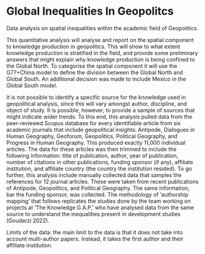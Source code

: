 # Global Inequalities In Geopolitcs
Data analysis on spatial inequalities within the academic field of Geopolitics.

This quantitative analysis will analyse and report on the spatial component to knowledge production in geopolitics.
This will show to what extent knowledge production is stratified in the field, and provide some preliminary answers that might explain why knowledge production
is being confined to the Global North. To categorise the spatial component it will use the G77+China model to define the division between the Global North and 
Global South. An additional decision was made to include Mexico in the Global South model. 

It is not possible to identify a specific source for the knowledge used in geopolitical analysis, since this will vary amongst author, discipline, and object of study.
It is possible, however, to provide a sample of sources that might indicate wider trends. To this end, this analysis pulled data from the peer-reviewed Scopus database
for every identifiable article from six academic journals that include geopolitical insights: Antipode, Dialogues in Human Geography, Geoforum, Geopolitics, Political
Geography, and Progress in Human Geography. This produced exactly 11,000 individual articles. The data for these articles was then trimmed to include the following 
information: title of publication, author, year of publication, number of citations in other publications, funding sponsor (if any), affiliate institution,
and affiliate country (the country the institution resided). To go further, this analysis include manually collected data that samples the references for 12
journal articles. These were taken from recent publications of Antipode, Geopolitics, and Political Geography. The same information, bar the funding sponsor, 
was collected.  The methodology of ‘authorship mapping’ that follows replicates the studies done by the team working on projects at ‘The Knowledge G.A.P,’ who 
have analysed data from the same source to understand the inequalities present in development studies (Goudarzi 2022).

Limits of the data: the main limit to the data is that it does not take into account multi-author papers. Instead, it takes the first author and their affiliate institution.
